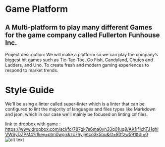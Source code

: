 # Game Platform
## A Multi-platform to play many different Games for the game company called Fullerton Funhouse Inc.
Project description: We will make a plotform so we can play the company’s biggest hit games such as Tic-Tac-Toe, Go Fish, Candyland, Chutes and Ladders, and Uno. To create fresh and modern gaming experiences to respond to market trends.
# Style Guide
We'll be using a linter called super-linter which is a linter that can be configured to lint the majority of languages and files types like Markdown and json, which in our case we'll mainly be focused on linting c# files. 


link to dropbox with game : https://www.dropbox.com/scl/fo/787gk7s6ma0yn33q01uq9/AK1if1xhTJ1ghIVWSyDZPM4?rlkey=ptm0wgixkzc7hyijetco3k5bu&st=80fzw591&dl=0
![alt text](https://drive.google.com/uc?export=view&id=1geyyGNgzYpOUSp3fo68P2Yj4IjuHO5x9)
